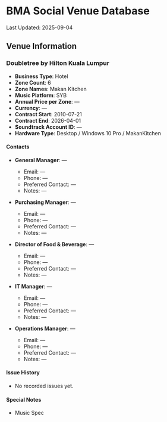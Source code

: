 # BMA Social Venue Database

Last Updated: 2025-09-04

## Venue Information

### Doubletree by Hilton Kuala Lumpur
- **Business Type**: Hotel
- **Zone Count**: 6
- **Zone Names**: Makan Kitchen
- **Music Platform**: SYB
- **Annual Price per Zone**: —
- **Currency**: —
- **Contract Start**: 2010-07-21
- **Contract End**: 2026-04-01
- **Soundtrack Account ID**: —
- **Hardware Type**: Desktop / Windows 10 Pro / MakanKitchen

#### Contacts
- **General Manager**: —
  - Email: —
  - Phone: —
  - Preferred Contact: —
  - Notes: —

- **Purchasing Manager**: —
  - Email: —
  - Phone: —
  - Preferred Contact: —
  - Notes: —

- **Director of Food & Beverage**: —
  - Email: —
  - Phone: —
  - Preferred Contact: —
  - Notes: —

- **IT Manager**: —
  - Email: —
  - Phone: —
  - Preferred Contact: —
  - Notes: —

- **Operations Manager**: —
  - Email: —
  - Phone: —
  - Preferred Contact: —
  - Notes: —

#### Issue History
- No recorded issues yet.

#### Special Notes
- Music Spec
